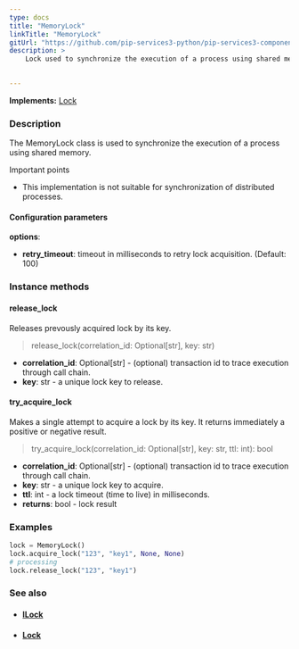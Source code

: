 ```yaml
---
type: docs
title: "MemoryLock"
linkTitle: "MemoryLock"
gitUrl: "https://github.com/pip-services3-python/pip-services3-components-python"
description: >
    Lock used to synchronize the execution of a process using shared memory.

    
---
```


**Implements:** [Lock](../lock)

### Description

The MemoryLock class is used to synchronize the execution of a process using shared memory.

Important points

- This implementation is not suitable for synchronization of distributed processes.

#### Configuration parameters
**options**:
- **retry_timeout**: timeout in milliseconds to retry lock acquisition. (Default: 100)


### Instance methods

#### release_lock
Releases prevously acquired lock by its key.

> release_lock(correlation_id: Optional[str], key: str)

- **correlation_id**: Optional[str] - (optional) transaction id to trace execution through call chain.
- **key**: str - a unique lock key to release.


#### try_acquire_lock
Makes a single attempt to acquire a lock by its key.
It returns immediately a positive or negative result.

> try_acquire_lock(correlation_id: Optional[str], key: str, ttl: int): bool

- **correlation_id**: Optional[str] - (optional) transaction id to trace execution through call chain.
- **key**: str - a unique lock key to acquire.
- **ttl**: int - a lock timeout (time to live) in milliseconds.
- **returns**: bool - lock result

### Examples

```python
lock = MemoryLock()
lock.acquire_lock("123", "key1", None, None)
# processing
lock.release_lock("123", "key1")

```

### See also
- #### [ILock](../ilock)
- #### [Lock](../lock)
